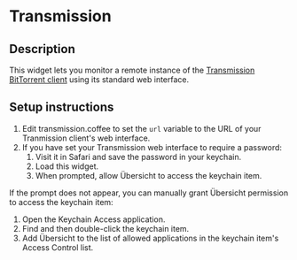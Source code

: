 # Transmission

## Description
This widget lets you monitor a remote instance of the [Transmission BitTorrent client](https://transmissionbt.com) using its standard web interface.

## Setup instructions
1. Edit transmission.coffee to set the `url` variable to the URL of your Tranmission client's web interface.
2. If you have set your Transmission web interface to require a password:
   1. Visit it in Safari and save the password in your keychain.
   2. Load this widget.
   3. When prompted, allow Übersicht to access the keychain item.

If the prompt does not appear, you can manually grant Übersicht permission to access the keychain item:
1. Open the Keychain Access application.
2. Find and then double-click the keychain item.
3. Add Übersicht to the list of allowed applications in the keychain item's Access Control list.
